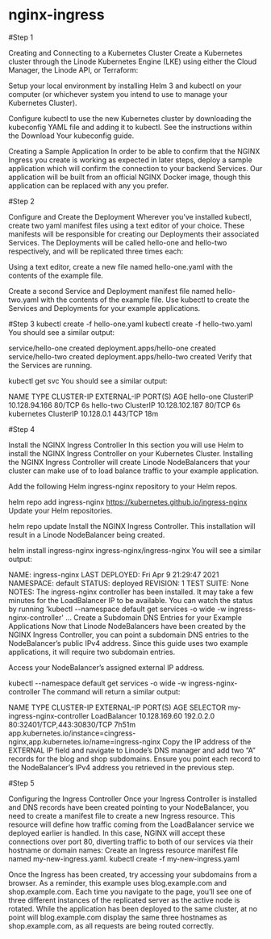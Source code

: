 # nginx-ingress

#Step 1

Creating and Connecting to a Kubernetes Cluster
Create a Kubernetes cluster through the Linode Kubernetes Engine (LKE) using either the Cloud Manager, the Linode API, or Terraform:

Setup your local environment by installing Helm 3 and kubectl on your computer (or whichever system you intend to use to manage your Kubernetes Cluster).

Configure kubectl to use the new Kubernetes cluster by downloading the kubeconfig YAML file and adding it to kubectl. See the instructions within the Download Your kubeconfig guide.

Creating a Sample Application
In order to be able to confirm that the NGINX Ingress you create is working as expected in later steps, deploy a sample application which will confirm the connection to your backend Services. Our application will be built from an official NGINX Docker image, though this application can be replaced with any you prefer.

#Step 2

Configure and Create the Deployment
Wherever you’ve installed kubectl, create two yaml manifest files using a text editor of your choice. These manifests will be responsible for creating our Deployments their associated Services. The Deployments will be called hello-one and hello-two respectively, and will be replicated three times each:

Using a text editor, create a new file named hello-one.yaml with the contents of the example file.

Create a second Service and Deployment manifest file named hello-two.yaml with the contents of the example file.
Use kubectl to create the Services and Deployments for your example applications.

#Step 3
kubectl create -f hello-one.yaml
kubectl create -f hello-two.yaml
You should see a similar output:

service/hello-one created
deployment.apps/hello-one created
service/hello-two created
deployment.apps/hello-two created
Verify that the Services are running.

kubectl get svc
You should see a similar output:

NAME         TYPE        CLUSTER-IP       EXTERNAL-IP   PORT(S)   AGE
hello-one    ClusterIP   10.128.94.166    <none>        80/TCP    6s
hello-two    ClusterIP   10.128.102.187   <none>        80/TCP    6s
kubernetes   ClusterIP   10.128.0.1       <none>        443/TCP   18m

#Step 4

Install the NGINX Ingress Controller
In this section you will use Helm to install the NGINX Ingress Controller on your Kubernetes Cluster. Installing the NGINX Ingress Controller will create Linode NodeBalancers that your cluster can make use of to load balance traffic to your example application.

Add the following Helm ingress-nginx repository to your Helm repos.

helm repo add ingress-nginx https://kubernetes.github.io/ingress-nginx
Update your Helm repositories.

helm repo update
Install the NGINX Ingress Controller. This installation will result in a Linode NodeBalancer being created.

helm install ingress-nginx ingress-nginx/ingress-nginx
You will see a similar output:

NAME: ingress-nginx
LAST DEPLOYED: Fri Apr  9 21:29:47 2021
NAMESPACE: default
STATUS: deployed
REVISION: 1
TEST SUITE: None
NOTES:
The ingress-nginx controller has been installed.
It may take a few minutes for the LoadBalancer IP to be available.
You can watch the status by running 'kubectl --namespace default get services -o wide -w ingress-nginx-controller'
...
Create a Subdomain DNS Entries for your Example Applications
Now that Linode NodeBalancers have been created by the NGINX Ingress Controller, you can point a subdomain DNS entries to the NodeBalancer’s public IPv4 address. Since this guide uses two example applications, it will require two subdomain entries.

Access your NodeBalancer’s assigned external IP address.

kubectl --namespace default get services -o wide -w ingress-nginx-controller
The command will return a similar output:

NAME                          TYPE           CLUSTER-IP      EXTERNAL-IP    PORT(S)                      AGE     SELECTOR
my-ingress-nginx-controller   LoadBalancer   10.128.169.60   192.0.2.0   80:32401/TCP,443:30830/TCP   7h51m   app.kubernetes.io/instance=cingress-nginx,app.kubernetes.io/name=ingress-nginx
Copy the IP address of the EXTERNAL IP field and navigate to Linode’s DNS manager and add two “A” records for the blog and shop subdomains. Ensure you point each record to the NodeBalancer’s IPv4 address you retrieved in the previous step.

#Step 5

Configuring the Ingress Controller
Once your Ingress Controller is installed and DNS records have been created pointing to your NodeBalancer, you need to create a manifest file to create a new Ingress resource. This resource will define how traffic coming from the LoadBalancer service we deployed earlier is handled. In this case, NGINX will accept these connections over port 80, diverting traffic to both of our services via their hostname or domain names:
Create an Ingress resource manifest file named my-new-ingress.yaml.
kubectl create -f my-new-ingress.yaml

Once the Ingress has been created, try accessing your subdomains from a browser. As a reminder, this example uses blog.example.com and shop.example.com. Each time you navigate to the page, you’ll see one of three different instances of the replicated server as the active node is rotated. While the application has been deployed to the same cluster, at no point will blog.example.com display the same three hostnames as shop.example.com, as all requests are being routed correctly.
